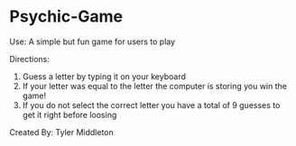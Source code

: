 # Psychic-Game
Use: A simple but fun game for users to play

Directions: 
1. Guess a letter by typing it on your keyboard
2. If your letter was equal to the letter the computer is storing you win the game!
3. If you do not select the correct letter you have a total of 9 guesses to get it right before loosing

Created By: Tyler Middleton
